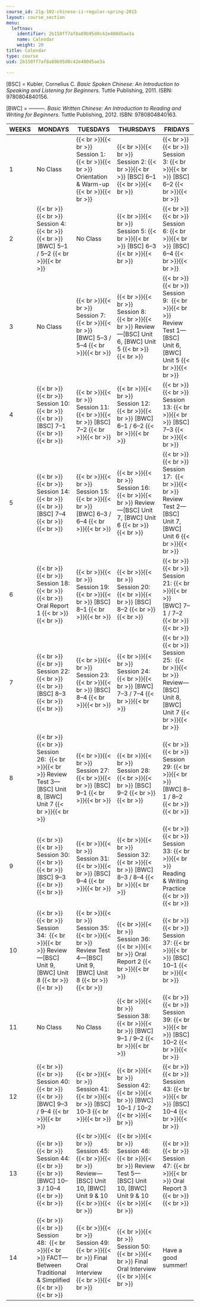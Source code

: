 ```yaml
---
course_id: 21g-102-chinese-ii-regular-spring-2015
layout: course_section
menu:
  leftnav:
    identifier: 2b150ff7af8a89b95d0c42e480d5ae3a
    name: Calendar
    weight: 20
title: Calendar
type: course
uid: 2b150ff7af8a89b95d0c42e480d5ae3a

---
```


\[BSC\] = Kubler, Cornelius C. _Basic Spoken Chinese: An Introduction to Speaking and Listening for Beginners_. Tuttle Publishing, 2011. ISBN: 9780804840156.

\[BWC\] = ———. _Basic Written Chinese: An Introduction to Reading and Writing for Beginners_. Tuttle Publishing, 2012. ISBN: 9780804840163.

| WEEKS | MONDAYS | TUESDAYS | THURSDAYS | FRIDAYS |
| --- | --- | --- | --- | --- |
| 1 | No Class |  {{< br >}}{{< br >}} Session 1: {{< br >}}{{< br >}} Orientation & Warm-up {{< br >}}{{< br >}}  |  {{< br >}}{{< br >}} Session 2: {{< br >}}{{< br >}} \[BSC\] 6–1 {{< br >}}{{< br >}}  |  {{< br >}}{{< br >}} Session 3: {{< br >}}{{< br >}} \[BSC\] 6–2 {{< br >}}{{< br >}}  |
| 2 |  {{< br >}}{{< br >}} Session 4: {{< br >}}{{< br >}} \[BWC\] 5–1 / 5–2 {{< br >}}{{< br >}}  | No Class |  {{< br >}}{{< br >}} Session 5: {{< br >}}{{< br >}} \[BSC\] 6–3 {{< br >}}{{< br >}}  |  {{< br >}}{{< br >}} Session 6: {{< br >}}{{< br >}} \[BSC\] 6–4 {{< br >}}{{< br >}}  |
| 3 | No Class |  {{< br >}}{{< br >}} Session 7: {{< br >}}{{< br >}} \[BWC\] 5–3 / 5–4 {{< br >}}{{< br >}}  |  {{< br >}}{{< br >}} Session 8:  {{< br >}}{{< br >}} Review—\[BSC\] Unit 6, \[BWC\] Unit 5 {{< br >}}{{< br >}}  |  {{< br >}}{{< br >}} Session 9:  {{< br >}}{{< br >}} Review Test 1—\[BSC\] Unit 6, \[BWC\] Unit 5 {{< br >}}{{< br >}}  |
| 4 |  {{< br >}}{{< br >}} Session 10: {{< br >}}{{< br >}} \[BSC\] 7–1 {{< br >}}{{< br >}}  |  {{< br >}}{{< br >}} Session 11: {{< br >}}{{< br >}} \[BSC\] 7–2 {{< br >}}{{< br >}}  |  {{< br >}}{{< br >}} Session 12: {{< br >}}{{< br >}} \[BWC\] 6–1 / 6–2 {{< br >}}{{< br >}}  |  {{< br >}}{{< br >}} Session 13: {{< br >}}{{< br >}} \[BSC\] 7–3 {{< br >}}{{< br >}}  |
| 5 |  {{< br >}}{{< br >}} Session 14: {{< br >}}{{< br >}} \[BSC\] 7–4 {{< br >}}{{< br >}}  |  {{< br >}}{{< br >}} Session 15: {{< br >}}{{< br >}} \[BWC\] 6–3 / 6–4 {{< br >}}{{< br >}}  |  {{< br >}}{{< br >}} Session 16:  {{< br >}}{{< br >}} Review—\[BSC\] Unit 7, \[BWC\] Unit 6 {{< br >}}{{< br >}}  |  {{< br >}}{{< br >}} Session 17:  {{< br >}}{{< br >}} Review Test 2—\[BSC\] Unit 7, \[BWC\] Unit 6 {{< br >}}{{< br >}}  |
| 6 |  {{< br >}}{{< br >}} Session 18: {{< br >}}{{< br >}} Oral Report 1 {{< br >}}{{< br >}}  |  {{< br >}}{{< br >}} Session 19: {{< br >}}{{< br >}} \[BSC\] 8–1 {{< br >}}{{< br >}}  |  {{< br >}}{{< br >}} Session 20: {{< br >}}{{< br >}} \[BSC\] 8–2 {{< br >}}{{< br >}}  |  {{< br >}}{{< br >}} Session 21: {{< br >}}{{< br >}} \[BWC\] 7–1 / 7–2 {{< br >}}{{< br >}}  |
| 7 |  {{< br >}}{{< br >}} Session 22: {{< br >}}{{< br >}} \[BSC\] 8–3 {{< br >}}{{< br >}}  |  {{< br >}}{{< br >}} Session 23: {{< br >}}{{< br >}} \[BSC\] 8–4 {{< br >}}{{< br >}}  |  {{< br >}}{{< br >}} Session 24: {{< br >}}{{< br >}} \[BWC\] 7–3 / 7–4 {{< br >}}{{< br >}}  |  {{< br >}}{{< br >}} Session 25:  {{< br >}}{{< br >}} Review—\[BSC\] Unit 8, \[BWC\] Unit 7 {{< br >}}{{< br >}}  |
| 8 |  {{< br >}}{{< br >}} Session 26:  {{< br >}}{{< br >}} Review Test 3—\[BSC\] Unit 8, \[BWC\] Unit 7 {{< br >}}{{< br >}}  |  {{< br >}}{{< br >}} Session 27: {{< br >}}{{< br >}} \[BSC\] 9–1 {{< br >}}{{< br >}}  |  {{< br >}}{{< br >}} Session 28: {{< br >}}{{< br >}} \[BSC\] 9–2 {{< br >}}{{< br >}}  |  {{< br >}}{{< br >}} Session 29: {{< br >}}{{< br >}} \[BWC\] 8–1 / 8–2 {{< br >}}{{< br >}}  |
| 9 |  {{< br >}}{{< br >}} Session 30: {{< br >}}{{< br >}} \[BSC\] 9–3 {{< br >}}{{< br >}}  |  {{< br >}}{{< br >}} Session 31: {{< br >}}{{< br >}} \[BSC\] 9–4 {{< br >}}{{< br >}}  |  {{< br >}}{{< br >}} Session 32: {{< br >}}{{< br >}} \[BWC\] 8–3 / 8–4 {{< br >}}{{< br >}}  |  {{< br >}}{{< br >}} Session 33: {{< br >}}{{< br >}} Reading & Writing Practice {{< br >}}{{< br >}}  |
| 10 |  {{< br >}}{{< br >}} Session 34:  {{< br >}}{{< br >}} Review—\[BSC\] Unit 9, \[BWC\] Unit 8 {{< br >}}{{< br >}}  |  {{< br >}}{{< br >}} Session 35:  {{< br >}}{{< br >}} Review Test 4—\[BSC\] Unit 9, \[BWC\] Unit 8 {{< br >}}{{< br >}}  |  {{< br >}}{{< br >}} Session 36: {{< br >}}{{< br >}} Oral Report 2 {{< br >}}{{< br >}}  |  {{< br >}}{{< br >}} Session 37: {{< br >}}{{< br >}} \[BSC\] 10–1 {{< br >}}{{< br >}}  |
| 11 | No Class | No Class |  {{< br >}}{{< br >}} Session 38: {{< br >}}{{< br >}} \[BWC\] 9–1 / 9–2 {{< br >}}{{< br >}}  |  {{< br >}}{{< br >}} Session 39: {{< br >}}{{< br >}} \[BSC\] 10–2 {{< br >}}{{< br >}}  |
| 12 |  {{< br >}}{{< br >}} Session 40: {{< br >}}{{< br >}} \[BWC\] 9–3 / 9–4 {{< br >}}{{< br >}}  |  {{< br >}}{{< br >}} Session 41: {{< br >}}{{< br >}} \[BSC\] 10–3 {{< br >}}{{< br >}}  |  {{< br >}}{{< br >}} Session 42: {{< br >}}{{< br >}} \[BWC\] 10–1 / 10–2 {{< br >}}{{< br >}}  |  {{< br >}}{{< br >}} Session 43: {{< br >}}{{< br >}} \[BSC\] 10–4 {{< br >}}{{< br >}}  |
| 13 |  {{< br >}}{{< br >}} Session 44: {{< br >}}{{< br >}} \[BWC\] 10–3 / 10–4 {{< br >}}{{< br >}}  |  {{< br >}}{{< br >}} Session 45:  {{< br >}}{{< br >}} Review—\[BSC\] Unit 10, \[BWC\] Unit 9 & 10 {{< br >}}{{< br >}}  |  {{< br >}}{{< br >}} Session 46: {{< br >}}{{< br >}} Review Test 5—\[BSC\] Unit 10, \[BWC\] Unit 9 & 10 {{< br >}}{{< br >}}  |  {{< br >}}{{< br >}} Session 47: {{< br >}}{{< br >}} Oral Report 3 {{< br >}}{{< br >}}  |
| 14 |  {{< br >}}{{< br >}} Session 48:  {{< br >}}{{< br >}} FACT—Between Traditional & Simplified {{< br >}}{{< br >}}  |  {{< br >}}{{< br >}} Session 49: {{< br >}}{{< br >}} Final Oral Interview {{< br >}}{{< br >}}  |  {{< br >}}{{< br >}} Session 50: {{< br >}}{{< br >}} Final Oral Interview {{< br >}}{{< br >}}  | Have a good summer!